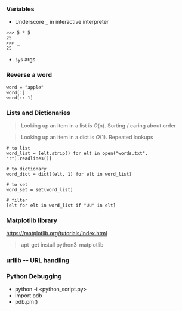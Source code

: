 ### Variables
- Underscore `_` in interactive interpreter
```
>>> 5 * 5
25
>>> _
25
```

- `sys` args

### Reverse a word

```
word = "apple"
word[:]
word[::-1]
```

### Lists and Dictionaries
> Looking up an item in a list is *O*(n). Sorting / caring about order

> Looking up an item in a dict is *O*(1). Repeated lookups

```
# to list
word_list = [elt.strip() for elt in open("words.txt", "r").readlines()]

# to dictionary
word_dict = dict((elt, 1) for elt in word_list)

# to set
word_set = set(word_list)

# filter
[elt for elt in word_list if "UU" in elt]
```

### Matplotlib library
https://matplotlib.org/tutorials/index.html
> apt-get install python3-matplotlib


### urllib -- URL handling

### Python Debugging
- python -i <python_script.py>
- import pdb
- pdb.pm()

